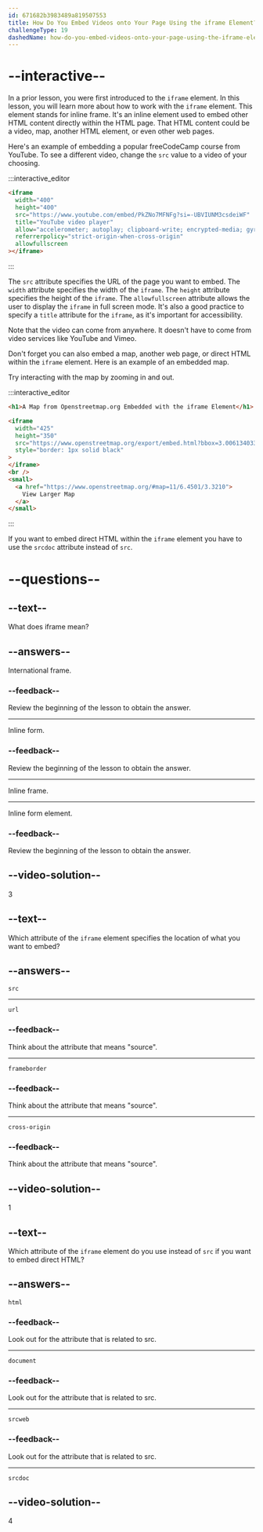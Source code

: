 ```yaml
---
id: 671682b3983489a819507553
title: How Do You Embed Videos onto Your Page Using the iframe Element?
challengeType: 19
dashedName: how-do-you-embed-videos-onto-your-page-using-the-iframe-element
---
```


# --interactive--

In a prior lesson, you were first introduced to the `iframe` element. In this lesson, you will learn more about how to work with the `iframe` element. This element stands for inline frame. It's an inline element used to embed other HTML content directly within the HTML page. That HTML content could be a video, map, another HTML element, or even other web pages. 

Here's an example of embedding a popular freeCodeCamp course from YouTube. To see a different video, change the `src` value to a video of your choosing.

:::interactive_editor

```html
<iframe
  width="400"
  height="400"
  src="https://www.youtube.com/embed/PkZNo7MFNFg?si=-UBVIUNM3csdeiWF"
  title="YouTube video player"
  allow="accelerometer; autoplay; clipboard-write; encrypted-media; gyroscope; picture-in-picture; web-share"
  referrerpolicy="strict-origin-when-cross-origin"
  allowfullscreen
></iframe>
```

:::

The `src` attribute specifies the URL of the page you want to embed. The `width` attribute specifies the width of the `iframe`. The `height` attribute specifies the height of the `iframe`. The `allowfullscreen` attribute allows the user to display the `iframe` in full screen mode. It's also a good practice to specify a `title` attribute for the `iframe`, as it's important for accessibility.

Note that the video can come from anywhere. It doesn't have to come from video services like YouTube and Vimeo. 

Don't forget you can also embed a map, another web page, or direct HTML within the `iframe` element. Here is an example of an embedded map.

Try interacting with the map by zooming in and out. 

:::interactive_editor

```html
<h1>A Map from Openstreetmap.org Embedded with the iframe Element</h1>

<iframe
  width="425"
  height="350"
  src="https://www.openstreetmap.org/export/embed.html?bbox=3.006134033203125%2C6.150112578753815%2C3.6357879638671875%2C6.749850810550778&amp;layer=mapnik"
  style="border: 1px solid black"
>
</iframe>
<br />
<small>
  <a href="https://www.openstreetmap.org/#map=11/6.4501/3.3210">
    View Larger Map
  </a>
</small>
```

:::

If you want to embed direct HTML within the `iframe` element you have to use the `srcdoc` attribute instead of `src`.

# --questions--

## --text--

What does iframe mean?

## --answers--

International frame.

### --feedback--

Review the beginning of the lesson to obtain the answer.

---

Inline form.

### --feedback--

Review the beginning of the lesson to obtain the answer.

---

Inline frame.

---

Inline form element.

### --feedback--

Review the beginning of the lesson to obtain the answer.

## --video-solution--

3

## --text--

Which attribute of the `iframe` element specifies the location of what you want to embed?

## --answers--

`src`

---

`url`

### --feedback--

Think about the attribute that means "source".

---

`frameborder`

### --feedback--

Think about the attribute that means "source".

---

`cross-origin`

### --feedback--

Think about the attribute that means "source".

## --video-solution--

1

## --text--

Which attribute of the `iframe` element do you use instead of `src` if you want to embed direct HTML?

## --answers--

`html`

### --feedback--

Look out for the attribute that is related to src.

---

`document`

### --feedback--

Look out for the attribute that is related to src.

---

`srcweb`

### --feedback--

Look out for the attribute that is related to src.

---

`srcdoc`

## --video-solution--

4
